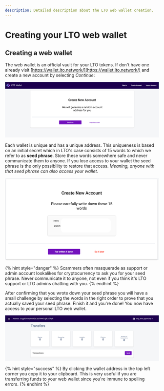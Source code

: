 ```yaml
---
description: Detailed description about the LTO web wallet creation.
---
```


# Creating your LTO web wallet

## Creating a web wallet

The web wallet is an official vault for your LTO tokens. If don't have one already visit [https://wallet.lto.network/](https://wallet.lto.network/) and create a new account by selecting _Continue_:

![The wallet creation dialog.](../../.gitbook/assets/screen-shot-2021-06-01-at-17.42.25.png)

Each wallet is unique and has a unique address. This uniqueness is based on an initial secret which in LTO's case consists of 15 words to which we refer to as **seed phrase**. Store these words somewhere safe and never communicate them to anyone. If you lose access to your wallet the seed phrase is the only possibility to restore that access. _Meaning, anyone with that seed phrase can also access your wallet._

![Keep your seed phrase secret, never disclose it to anyone!](../../.gitbook/assets/screen-shot-2021-06-01-at-17.45.19.png)

{% hint style="danger" %}
Scammers often masquerade as support or admin account lookalikes for cryptocurrency to ask you for your seed phrase. Never communicate it to anyone, not even if you think it's LTO support or LTO admins chatting with you.
{% endhint %}

After confirming that you wrote down your seed phrase you will have a small challenge by selecting the words in the right order to prove that you actually saved your seed phrase. Finish it and you're done! You now have access to your personal LTO web wallet.

![Congratulations! Your very own LTO web wallet.](../../.gitbook/assets/screen-shot-2021-06-01-at-17.48.14.png)

{% hint style="success" %}
By clicking the wallet address in the top left corner you copy it to your clipboard. This is very useful if you are transferring funds to your web wallet since you're immune to spelling errors.
{% endhint %}

